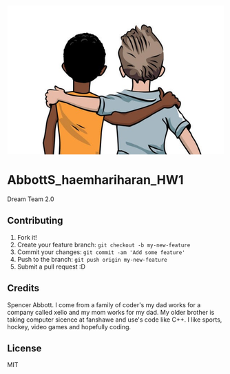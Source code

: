 ![alt text](images/spencer-hariharan.jpg) 

 # AbbottS_haemhariharan_HW1


Dream Team 2.0 


## Contributing

1. Fork it!
2. Create your feature branch: `git checkout -b my-new-feature`
3. Commit your changes: `git commit -am 'Add some feature'`
4. Push to the branch: `git push origin my-new-feature`
5. Submit a pull request :D


## Credits

 Spencer Abbott. I come from a family of coder's my dad works for a company called xello and my mom works for my dad. My older brother is taking computer sicence at fanshawe and use's code like C++. I like sports, hockey, video games and hopefully coding.

## License

MIT
